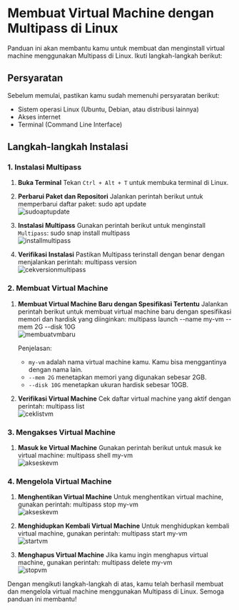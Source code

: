 # Membuat Virtual Machine dengan Multipass di Linux

Panduan ini akan membantu kamu untuk membuat dan menginstall virtual machine menggunakan Multipass di Linux. Ikuti langkah-langkah berikut:

## Persyaratan

Sebelum memulai, pastikan kamu sudah memenuhi persyaratan berikut:
- Sistem operasi Linux (Ubuntu, Debian, atau distribusi lainnya)
- Akses internet
- Terminal (Command Line Interface)

## Langkah-langkah Instalasi

### 1. Instalasi Multipass

1. **Buka Terminal**
   Tekan `Ctrl + Alt + T` untuk membuka terminal di Linux.

2. **Perbarui Paket dan Repositori**
   Jalankan perintah berikut untuk memperbarui daftar paket:
       sudo apt update <br>
       ![sudoaptupdate](assets/images/sudo-apt-update.png) <br>

3. **Instalasi Multipass**
   Gunakan perintah berikut untuk menginstall `Multipass`:
       sudo snap install multipass <br>
       ![installmultipass](assets/images/instal-multipass.png) <br>

4. **Verifikasi Instalasi**
   Pastikan Multipass terinstall dengan benar dengan menjalankan perintah:
       multipass version <br>
       ![cekversionmultipass](assets/images/cek-versi-multipass.png) <br>

### 2. Membuat Virtual Machine

1. **Membuat Virtual Machine Baru dengan Spesifikasi Tertentu**
   Jalankan perintah berikut untuk membuat virtual machine baru dengan spesifikasi memori dan hardisk yang diinginkan:
          multipass launch --name my-vm --mem 2G --disk 10G <br>
       ![membuatvmbaru](assets/images/membuat-vm-baru.png) <br>

   Penjelasan:
   - `my-vm` adalah nama virtual machine kamu. Kamu bisa menggantinya dengan nama lain.
   - `--mem 2G` menetapkan memori yang digunakan sebesar 2GB.
   - `--disk 10G` menetapkan ukuran hardisk sebesar 10GB.

2. **Verifikasi Virtual Machine**
   Cek daftar virtual machine yang aktif dengan perintah: 
             multipass list <br>
       ![ceklistvm](assets/images/cek-vm-list.png) <br>

### 3. Mengakses Virtual Machine

1. **Masuk ke Virtual Machine**
   Gunakan perintah berikut untuk masuk ke virtual machine:
         multipass shell my-vm <br>
       ![akseskevm](assets/images/akses-vm.png) <br>

### 4. Mengelola Virtual Machine

1. **Menghentikan Virtual Machine**
   Untuk menghentikan virtual machine, gunakan perintah:
      multipass stop my-vm <br>
       ![akseskevm](assets/images/stop-akses-vm.png) <br>

2. **Menghidupkan Kembali Virtual Machine**
   Untuk menghidupkan kembali virtual machine, gunakan perintah:
   multipass start my-vm <br>
       ![startvm](assets/images/menghidupkan-akses-vm.png) <br>

3. **Menghapus Virtual Machine**
   Jika kamu ingin menghapus virtual machine, gunakan perintah:
    multipass delete my-vm <br>
       ![stopvm](assets/images/hapus-vm.png) <br>

Dengan mengikuti langkah-langkah di atas, kamu telah berhasil membuat dan mengelola virtual machine menggunakan Multipass di Linux. Semoga panduan ini membantu!
